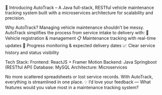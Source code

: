 🚗 Introducing AutoTrack – A Java full-stack, RESTful vehicle maintenance tracking system built with a microservices architecture for scalability and precision.

Why AutoTrack?
 Managing vehicle maintenance shouldn’t be messy. AutoTrack simplifies the process from service intake to delivery with:
🔧 Vehicle registration & management
 📋 Maintenance tracking with real-time updates
 📅 Progress monitoring & expected delivery dates
 📈 Clear service history and status visibility

Tech Stack:
 Frontend: ReactJS + Framer Motion
 Backend: Java Springboot (RESTful API)
 Database: MySQL
 Architecture: Microservices

No more scattered spreadsheets or lost service records. With AutoTrack, everything is streamlined in one place.
💡 I’d love your feedback — What features would you value most in a maintenance tracking system?
